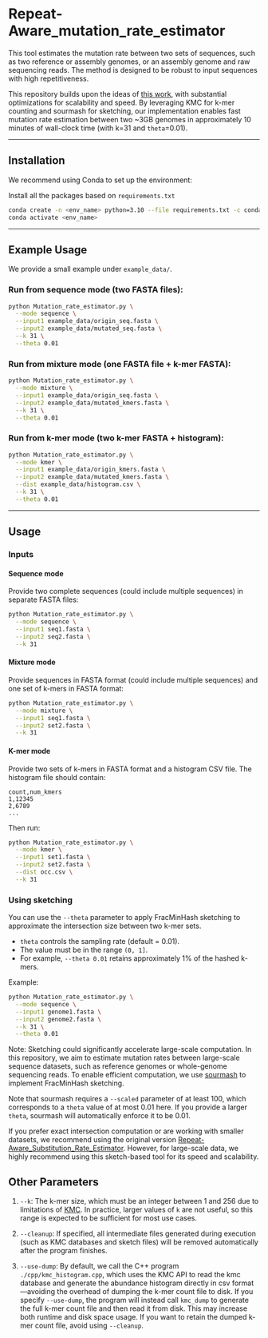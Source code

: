 # Repeat-Aware_mutation_rate_estimator

This tool estimates the mutation rate between two sets of sequences, such as two reference or assembly genomes, or an assembly genome and raw sequencing reads. The method is designed to be robust to input sequences with high repetitiveness.

This repository builds upon the ideas of [this work](https://github.com/medvedevgroup/Repeat-Aware_Substitution_Rate_Estimator/), with substantial optimizations for scalability and speed. By leveraging KMC for k-mer counting and sourmash for sketching, our implementation enables fast mutation rate estimation between two ~3GB genomes in approximately 10 minutes of wall-clock time (with k=31 and `theta`=0.01).

---

## Installation

We recommend using Conda to set up the environment:


Install all the packages based on `requirements.txt`

```bash
conda create -n <env_name> python=3.10 --file requirements.txt -c conda-forge -c bioconda -y
conda activate <env_name>
```

---

## Example Usage

We provide a small example under `example_data/`.

### Run from sequence mode (two FASTA files):

```bash
python Mutation_rate_estimator.py \
  --mode sequence \
  --input1 example_data/origin_seq.fasta \
  --input2 example_data/mutated_seq.fasta \
  --k 31 \
  --theta 0.01
```

### Run from mixture mode (one FASTA file + k-mer FASTA):

```bash
python Mutation_rate_estimator.py \
  --mode mixture \
  --input1 example_data/origin_seq.fasta \
  --input2 example_data/mutated_kmers.fasta \
  --k 31 \
  --theta 0.01
```

### Run from k-mer mode (two k-mer FASTA + histogram):

```bash
python Mutation_rate_estimator.py \
  --mode kmer \
  --input1 example_data/origin_kmers.fasta \
  --input2 example_data/mutated_kmers.fasta \
  --dist example_data/histogram.csv \
  --k 31 \
  --theta 0.01
```

---

## Usage

### Inputs

#### Sequence mode

Provide two complete sequences (could include multiple sequences) in separate FASTA files:

```bash
python Mutation_rate_estimator.py \
  --mode sequence \
  --input1 seq1.fasta \
  --input2 seq2.fasta \
  --k 31
```

#### Mixture mode

Provide sequences in FASTA format (could include multiple sequences) and one set of k-mers in FASTA format:

```bash
python Mutation_rate_estimator.py \
  --mode mixture \
  --input1 seq1.fasta \
  --input2 set2.fasta \
  --k 31
```

#### K-mer mode

Provide two sets of k-mers in FASTA format and a histogram CSV file. The histogram file should contain:

```csv
count,num_kmers
1,12345
2,6789
...
```

Then run:

```bash
python Mutation_rate_estimator.py \
  --mode kmer \
  --input1 set1.fasta \
  --input2 set2.fasta \
  --dist occ.csv \
  --k 31
```

### Using sketching

You can use the `--theta` parameter to apply FracMinHash sketching to approximate the intersection size between two k-mer sets.

- `theta` controls the sampling rate (default = 0.01). 
- The value must be in the range `(0, 1]`.
- For example, `--theta 0.01` retains approximately 1% of the hashed k-mers.

Example:

```bash
python Mutation_rate_estimator.py \
  --mode sequence \
  --input1 genome1.fasta \
  --input2 genome2.fasta \
  --k 31 \
  --theta 0.01
```



Note: Sketching could significantly accelerate large-scale computation. In this repository, we aim to estimate mutation rates between large-scale sequence datasets, such as reference genomes or whole-genome sequencing reads. To enable efficient computation, we use [sourmash](https://sourmash.readthedocs.io/en/latest/index.html) to implement FracMinHash sketching.

Note that sourmash requires a `--scaled` parameter of at least 100, which corresponds to a `theta` value of at most $0.01$ here. If you provide a larger `theta`, sourmash will automatically enforce it to be 0.01.

If you prefer exact intersection computation or are working with smaller datasets, we recommend using the original version [Repeat-Aware_Substitution_Rate_Estimator](https://github.com/medvedevgroup/Repeat-Aware_Substitution_Rate_Estimator). However, for large-scale data, we highly recommend using this sketch-based tool for its speed and scalability.



## Other Parameters

1. `--k`: The k-mer size, which must be an integer between 1 and 256 due to limitations of [KMC](https://github.com/refresh-bio/KMC). In practice, larger values of `k` are not useful, so this range is expected to be sufficient for most use cases.

2. `--cleanup`: If specified, all intermediate files generated during execution (such as KMC databases and sketch files) will be removed automatically after the program finishes.

3. `--use-dump`: By default, we call the C++ program `./cpp/kmc_histogram.cpp`, which uses the KMC API to read the kmc database and generate the abundance histogram directly in csv format—avoiding the overhead of dumping the k-mer count file to disk. If you specify `--use-dump`, the program will instead call `kmc_dump` to generate the full k-mer count file and then read it from disk. This may increase both runtime and disk space usage. If you want to retain the dumped k-mer count file, avoid using `--cleanup`.

